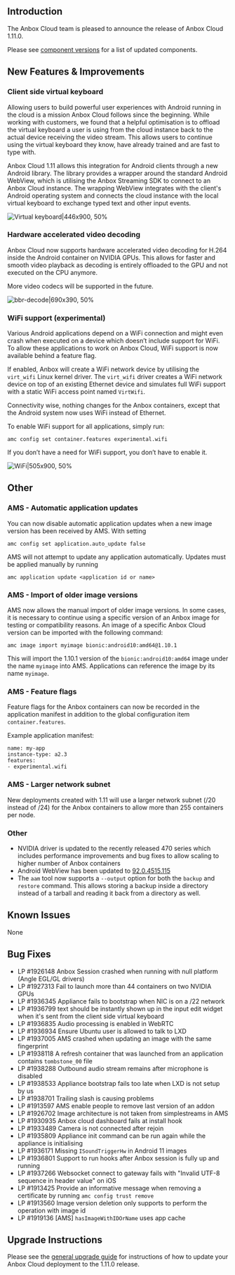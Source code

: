 ## Introduction

The Anbox Cloud team is pleased to announce the release of Anbox Cloud 1.11.0.

Please see [component versions](https://anbox-cloud.io/docs/component-versions) for a list of updated components.

## New Features & Improvements

### Client side virtual keyboard

Allowing users to build powerful user experiences with Android running in the cloud is a mission Anbox Cloud follows since the beginning. While working with customers, we found that a helpful optimisation is to offload the virtual keyboard a user is using from the cloud instance back to the actual device receiving the video stream. This allows users to continue using the virtual keyboard they know, have already trained and are fast to type with.

Anbox Cloud 1.11 allows this integration for Android clients through a new Android library. The library provides a wrapper around the standard Android WebView, which is utilising the Anbox Streaming SDK to connect to an Anbox Cloud instance. The wrapping WebView integrates with the client's Android operating system and connects the cloud instance with the local virtual keyboard to exchange typed text and other input events.

![Virtual keyboard|446x900, 50%](https://ubuntucommunity.s3.dualstack.us-east-2.amazonaws.com/original/2X/b/bbb6cecfaf0e0f64c6c16c5c1be2276bd9a1cfa3.png) 

### Hardware accelerated video decoding

Anbox Cloud now supports hardware accelerated video decoding for H.264 inside the Android container on NVIDIA GPUs. This allows for faster and smooth video playback as decoding is entirely offloaded to the GPU and not executed on the CPU anymore.

More video codecs will be supported in the future.

![`bbr-decode`|690x390, 50%](https://ubuntucommunity.s3.dualstack.us-east-2.amazonaws.com/original/2X/c/c24b119db97c66ef6ed3e0a230518d832df59352.jpeg) 

### WiFi support (experimental)

Various Android applications depend on a WiFi connection and might even crash when executed on a device which doesn’t include support for WiFi. To allow these applications to work on Anbox Cloud, WiFi support is now available behind a feature flag.

If enabled, Anbox will create a WiFi network device by utilising the `virt_wifi` Linux kernel driver. The `virt_wifi` driver creates a WiFi network device on top of an existing Ethernet device and simulates full WiFi support with a static WiFi access point named `VirtWifi`.

Connectivity wise, nothing changes for the Anbox containers, except that the Android system now uses WiFi instead of Ethernet.

To enable WiFi support for all applications, simply run:

    amc config set container.features experimental.wifi

If you don’t have a need for WiFi support, you don’t have to enable it.

![WiFi|505x900, 50%](https://ubuntucommunity.s3.dualstack.us-east-2.amazonaws.com/original/2X/f/ff2581f68d1e270fa98d1002e0653ce15415361f.png) 

## Other

### AMS - Automatic application updates

You can now disable automatic application updates when a new image version has been received by AMS. With setting

    amc config set application.auto_update false

AMS will not attempt to update any application automatically. Updates must be applied manually by running

    amc application update <application id or name>

### AMS - Import of older image versions

AMS now allows the manual import of older image versions. In some cases, it is necessary to continue using a specific version of an Anbox image for testing or compatibility reasons. An image of a specific Anbox Cloud version can be imported with the following command:

    amc image import myimage bionic:android10:amd64@1.10.1

This will import the 1.10.1 version of the `bionic:android10:amd64` image under the name `myimage` into AMS. Applications can reference the image by its name `myimage`.

### AMS - Feature flags

Feature flags for the Anbox containers can now be recorded in the application manifest in addition to the global configuration item `container.features`.

Example application manifest:

    name: my-app
    instance-type: a2.3
    features:
    - experimental.wifi

### AMS - Larger network subnet

New deployments created with 1.11 will use a larger network subnet (/20 instead of /24) for the Anbox containers to allow more than 255 containers per node.

### Other

* NVIDIA driver is updated to the recently released 470 series which includes performance improvements and bug fixes to allow scaling to higher number of Anbox containers
* Android WebView has been updated to [92.0.4515.115](https://chromereleases.googleblog.com/2021/07/chrome-for-android-update_0571163522.html)
* The `aam` tool now supports a `--output` option for both the `backup` and `restore` command. This allows storing a backup inside a directory instead of a tarball and reading it back from a directory as well. 

## Known Issues

None

## Bug Fixes

* LP #1926148 Anbox Session crashed when running with null platform (Angle EGL/GL drivers)
* LP #1927313 Fail to launch more than 44 containers on two NVIDIA GPUs
* LP #1936345 Appliance fails to bootstrap when NIC is on a /22 network
* LP #1936799 text should be instantly shown up in the input edit widget when it's sent from the client side virtual keyboard
* LP #1936835 Audio processing is enabled in WebRTC
* LP #1936934 Ensure Ubuntu user is allowed to talk to LXD
* LP #1937005 AMS crashed when updating an image with the same fingerprint
* LP #1938118 A refresh container that was launched from an application contains `tombstone_00` file
* LP #1938288 Outbound audio stream remains after microphone is disabled
* LP #1938533 Appliance bootstrap fails too late when LXD is not setup by us
* LP #1938701 Trailing slash is causing problems
* LP #1913597 AMS enable people to remove last version of an addon
* LP #1926702 Image architecture is not taken from simplestreams in AMS
* LP #1930935 Anbox cloud dashboard fails at install hook
* LP #1933489 Camera is not connected after rejoin
* LP #1935809 Appliance init command can be run again while the appliance is initialising
* LP #1936171 Missing `ISoundTriggerHw` in Android 11 images
* LP #1936801 Support to run hooks after Anbox session is fully up and running
* LP #1937266 Websocket connect to gateway fails with "Invalid UTF-8 sequence in header value" on iOS
* LP #1913425 Provide an informative message when removing a certificate by running `amc config trust remove`
* LP #1913560 Image version deletion only supports to perform the operation with image id
* LP #1919136 [AMS] `hasImageWithIDOrName` uses app cache

## Upgrade Instructions

Please see the [general upgrade guide](https://anbox-cloud.io/docs/installation/upgrading-from-previous-versions) for instructions of how to update your Anbox Cloud deployment to the 1.11.0 release.